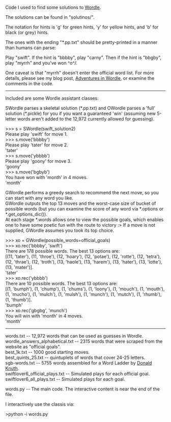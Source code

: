 
Code I used to find some solutions to [Wordle](https://www.nytimes.com/games/wordle/index.html).

The solutions can be found in "solutinos/".  

The notation for hints is 'g' for green hints, 'y' for yellow hints, and 'b' for black (or grey) hints.

The ones with the ending "\*.pp.txt" should be pretty-printed in a manner than humans can parse:

Play "swift".  If the hint is "bbbby", play "carny".  Then if the hint is "bbgby", play "myrrh" and you've won \^o^/.

One caveat is that "myrrh" doesn't enter the official word list.  For more details, please see my blog post, [Adventures in Wordle](https://gardenofminds.art/blog/adventures-in-wordle/), or examine the comments in the code.

---

Included are some Wordle assistant classes:
  
SWordle parses a skeletal solution (\*.pp.txt) and OWordle parses a 'full' solution (\*.pickle) for you if you want a guaranteed 'win' (assuming new 5-letter words aren't added to the 12,972 currently allowed for guessing).
  
\>>> s = SWordle(swift\_solution2)  
Please play 'swift' for move 1.  
\>>> s.move('bbbby')  
Please play 'tater' for move 2.  
'tater'  
\>>> s.move('ybbbb')  
Please play 'goony' for move 3.  
'goony'  
\>>> s.move('bgbyb')  
You have won with 'month' in 4 moves.  
'month'  
  
GWordle performs a greedy search to recommend the next move, so you can start with any word you like.  
GWordle outputs the top 13 moves and the worst-case size of bucket of possible words (but you can examine the score of any word via \*.options or \*.get\_options\_dic()).  
At each stage \*.words allows one to view the possible goals, which enables one to have some poetic fun with the route to victory :>
If a move is not supplied, GWordle assumes you took its top choice.
    
\>>> xo = GWordle(possible\_words=official\_goals)  
\>>> xo.rec('bbbby', 'swift')  
There are 178 possible words.  The best 13 options are:  
[(11, 'tater'), (11, 'throe'), (12, 'hoary'), (12, 'potae'), (12, 'rotte'), (12, 'tetra'), (12, 'thrae'), (12, 'troth'), (13, 'haole'), (13, 'harem'), (13, 'hater'), (13, 'lotte'), (13, 'mater')].  
'tater'  
\>>> xo.rec('ybbbb')  
There are 10 possible words.  The best 13 options are:  
[(1, 'bumph'), (1, 'chump'), (1, 'chums'), (1, 'loony'), (1, 'mouch'), (1, 'mouth'), (1, 'mucho'), (1, 'mulch'), (1, 'mulsh'), (1, 'munch'), (1, 'mutch'), (1, 'rhumb'), (1, 'thumb')].  
'bumph'  
\>>> xo.rec('gbgbg', 'munch')  
You will win with 'month' in 4 moves.  
'month'  
  
---
  
words.txt -- 12,972 words that can be used as guesses in Wordle.  
wordle\_answers\_alphabetical.txt -- 2315 words that were scraped from the website as "official goals".   
best\_1k.txt -- 1000 good starting moves.  
best\_quints\_25.txt -- quintuplets of words that cover 24-25 letters.  
sgb-words.txt -- 5755 words assembled for a Word Ladder by [Donald Knuth](https://www-cs-faculty.stanford.edu/~knuth/sgb.html).  
swiftlover6\_official\_plays.txt -- Simulated plays for each official goal.  
swiftlover6\_all\_plays.txt -- Simulated plays for each goal.  
 
words.py -- The main code.  The interactive content is near the end of the file.  

I interactively use the classis via:

\>python -i words.py

